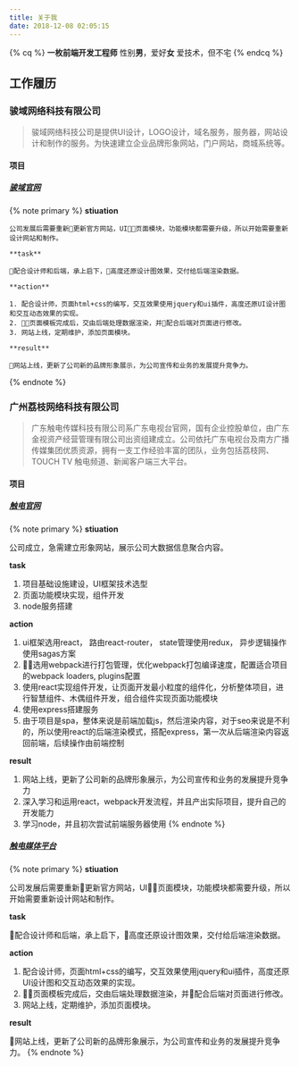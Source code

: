 ```yaml
---
title: 关于我
date: 2018-12-08 02:05:15
---
```


{% cq %}
**一枚前端开发工程师**
性别**男**，爱好**女**
爱技术，但不宅
{% endcq %}

## 工作履历

### 骏域网络科技有限公司

> 骏域网络科技公司是提供UI设计，LOGO设计，域名服务，服务器，网站设计和制作的服务。为快速建立企业品牌形象网站，门户网站，商城系统等。

#### 项目

##### [骏域官网](http://www.gzjunyu.com)

{% note primary %}
    **stiuation**
    
    公司发展后需要重新更新官方网站，UI，页面模块，功能模块都需要升级，所以开始需要重新设计网站和制作。

    **task**

    配合设计师和后端，承上启下，高度还原设计图效果，交付给后端渲染数据。

    **action**

    1. 配合设计师，页面html+css的编写，交互效果使用jquery和ui插件，高度还原UI设计图和交互动态效果的实现。
    2. 页面模板完成后，交由后端处理数据渲染，并配合后端对页面进行修改。
    3. 网站上线，定期维护，添加页面模块。
    
    **result**

    网站上线，更新了公司新的品牌形象展示，为公司宣传和业务的发展提升竞争力。
{% endnote %}

### 广州荔枝网络科技有限公司

> 广东触电传媒科技有限公司系广东电视台官网，国有企业控股单位，由广东金视资产经营管理有限公司出资组建成立。公司依托广东电视台及南方广播传媒集团优质资源，拥有一支工作经验丰富的团队，业务包括荔枝网、TOUCH TV 触电频道、新闻客户端三大平台。

#### 项目

##### [触电官网](http://www.itouchtv.cn)

{% note primary %}
**stiuation**

公司成立，急需建立形象网站，展示公司大数据信息聚合内容。

**task**

1. 项目基础设施建设，UI框架技术选型
2. 页面功能模块实现，组件开发
3. node服务搭建

**action**

1. ui框架选用react， 路由react-router， state管理使用redux， 异步逻辑操作使用sagas方案
2. 选用webpack进行打包管理，优化webpack打包编译速度，配置适合项目的webpack loaders, plugins配置
3. 使用react实现组件开发，让页面开发最小粒度的组件化，分析整体项目，进行智慧组件、木偶组件开发，组合组件实现页面功能模块
4. 使用express搭建服务
5. 由于项目是spa，整体来说是前端加载js，然后渲染内容，对于seo来说是不利的，所以使用react的后端渲染模式，搭配express，第一次从后端渲染内容返回前端，后续操作由前端控制

**result**

1. 网站上线，更新了公司新的品牌形象展示，为公司宣传和业务的发展提升竞争力
2. 深入学习和运用react，webpack开发流程，并且产出实际项目，提升自己的开发能力
3. 学习node，并且初次尝试前端服务器使用
{% endnote %}

##### [触电媒体平台](http://media.itouchtv.cn)

{% note primary %}
**stiuation**

公司发展后需要重新更新官方网站，UI，页面模块，功能模块都需要升级，所以开始需要重新设计网站和制作。

**task**

配合设计师和后端，承上启下，高度还原设计图效果，交付给后端渲染数据。

**action**

1. 配合设计师，页面html+css的编写，交互效果使用jquery和ui插件，高度还原UI设计图和交互动态效果的实现。
2. 页面模板完成后，交由后端处理数据渲染，并配合后端对页面进行修改。
3. 网站上线，定期维护，添加页面模块。

**result**

网站上线，更新了公司新的品牌形象展示，为公司宣传和业务的发展提升竞争力。
{% endnote %}
